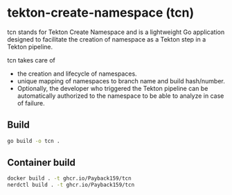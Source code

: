 # tekton-create-namespace (tcn)

tcn stands for Tekton Create Namespace and is a lightweight Go application designed to facilitate the creation of namespace as a Tekton step in a Tekton pipeline.

tcn takes care of

* the creation and lifecycle of namespaces.
* unique mapping of namespaces to branch name and build hash/number.
* Optionally, the developer who triggered the Tekton pipeline can be automatically authorized to the namespace to be able to analyze in case of failure.

## Build

```bash
go build -o tcn .
```

## Container build

```bash
docker build . -t ghcr.io/Payback159/tcn
nerdctl build . -t ghcr.io/Payback159/tcn
```
